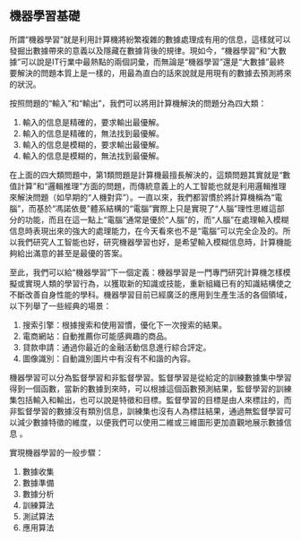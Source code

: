 ## 機器學習基礎

所謂“機器學習”就是利用計算機將紛繁複雜的數據處理成有用的信息，這樣就可以發掘出數據帶來的意義以及隱藏在數據背後的規律。現如今，“機器學習”和“大數據”可以說是IT行業中最熱點的兩個詞彙，而無論是“機器學習”還是“大數據”最終要解決的問題本質上是一樣的，用最為直白的話來說就是用現有的數據去預測將來的狀況。

按照問題的“輸入”和“輸出”，我們可以將用計算機解決的問題分為四大類：

1. 輸入的信息是精確的，要求輸出最優解。
2. 輸入的信息是精確的，無法找到最優解。
3. 輸入的信息是模糊的，要求輸出最優解。
4. 輸入的信息是模糊的，無法找到最優解。

在上面的四大類問題中，第1類問題是計算機最擅長解決的，這類問題其實就是“數值計算”和“邏輯推理”方面的問題，而傳統意義上的人工智能也就是利用邏輯推理來解決問題（如早期的“人機對弈”）。一直以來，我們都習慣於將計算機稱為“電腦”，而基於“馮諾依曼”體系結構的“電腦”實際上只是實現了“人腦”理性思維這部分的功能，而且在這一點上“電腦”通常是優於“人腦”的，而“人腦”在處理輸入模糊信息時表現出來的強大的處理能力，在今天看來也不是“電腦”可以完全企及的。所以我們研究人工智能也好，研究機器學習也好，是希望輸入模糊信息時，計算機能夠給出滿意的甚至是最優的答案。

至此，我們可以給“機器學習”下一個定義：機器學習是一門專門研究計算機怎樣模擬或實現人類的學習行為，以獲取新的知識或技能，重新組織已有的知識結構使之不斷改善自身性能的學科。機器學習目前已經廣泛的應用到生產生活的各個領域，以下列舉了一些經典的場景：

1. 搜索引擎：根據搜索和使用習慣，優化下一次搜索的結果。
2. 電商網站：自動推薦你可能感興趣的商品。
3. 貸款申請：通過你最近的金融活動信息進行綜合評定。
4. 圖像識別：自動識別圖片中有沒有不和諧的內容。

機器學習可以分為監督學習和非監督學習。監督學習是從給定的訓練數據集中學習得到一個函數，當新的數據到來時，可以根據這個函數預測結果，監督學習的訓練集包括輸入和輸出，也可以說是特徵和目標。監督學習的目標是由人來標註的，而非監督學習的數據沒有類別信息，訓練集也沒有人為標註結果，通過無監督學習可以減少數據特徵的維度，以便我們可以使用二維或三維圖形更加直觀地展示數據信息 。

實現機器學習的一般步驟：

1. 數據收集
2. 數據準備
3. 數據分析
4. 訓練算法
5. 測試算法
6. 應用算法



